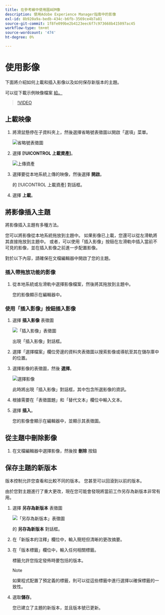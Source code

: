 ```yaml
---
title: 在參考線中使用圖AEM像
description: 使用Adobe Experience Manager指南中的影像
exl-id: 8b920a9a-bedb-434c-b6fb-3569ce4b7a81
source-git-commit: 1f8fe099be2b4123eec6f7c973668b415097ac45
workflow-type: tm+mt
source-wordcount: '474'
ht-degree: 0%

---
```


# 使用影像

下面將介紹如何上載和插入影像以及如何保存新版本的主題。

可以從下載示例映像檔案 [給。](assets/working-with-images/SignInScreen.png)

>[!VIDEO](https://video.tv.adobe.com/v/336661?quality=12&learn=on)

## 上載映像

1. 將滑鼠懸停在子資料夾上，然後選擇省略號表徵圖以開啟「選項」菜單。

   ![省略號表徵圖](images/lesson-4/ellipses.png)

1. 選擇 **[!UICONTROL 上載資產]**。

   ![上傳資產](images/lesson-4/upload-assets.png)

1. 選擇要從本地系統上傳的映像，然後選擇 **開啟**。

   的 [!UICONTROL 上載資產] 對話框。

1. 選擇 **上載**。

## 將影像插入主題

將影像插入主題有多種方法。

您可以將影像從本地系統拖放到主題中。 如果影像已上載，您還可以從左滑軌將其直接拖放到主題中。 或者，可以使用「插入影像」按鈕在左滑軌中插入當前不可見的影像，並在插入影像之前進一步配置影像。

對於以下內容，請確保在文檔編輯器中開啟了您的主題。

### 插入帶拖放功能的影像

1. 從本地系統或左滑軌中選擇影像檔案，然後將其拖放到主題中。

   您的影像顯示在編輯器中。

### 使用「插入影像」按鈕插入影像

1. 選擇 **插入影像** 表徵圖

   ![「插入影像」表徵圖](images/lesson-4/insert-image.png)

   出現「插入影像」對話框。

1. 選擇「選擇檔案」欄位旁邊的資料夾表徵圖以搜索影像或導航至其在儲存庫中的位置。
1. 選擇影像的表徵圖，然後 **選擇**。

   ![選擇影像](images/lesson-4/select-image-with-markings.png)

   此時將出現「插入影像」對話框，其中包含所選影像的資訊。

1. 根據需要在「表徵圖題」和「替代文本」欄位中輸入文本。
1. 選擇 **插入**。

   您的影像會顯示在編輯器中，並顯示其表徵圖。

## 從主題中刪除影像

1. 在文檔編輯器中選擇影像，然後按 **刪除** 按鈕

## 保存主題的新版本

版本控制允許您查看和比較不同的版本。 您甚至可以回滾到以前的版本。

由於您對主題進行了重大更改，現在您可能會發現將當前工作另存為新版本非常有用。

1. 選擇 **另存為新版本** 表徵圖

   ![「另存為新版本」表徵圖](images/common/save-as-new-version.png)

   的 **另存為新版本** 對話框。

1. 在「新版本的注釋」欄位中，輸入簡短但清晰的更改摘要。
1. 在「版本標籤」欄位中，輸入任何相關標籤。

   標籤允許您指定發佈時要包括的版本。

   >[!NOTE]
   > 
   > 如果程式配置了預定義的標籤，則可以從這些標籤中進行選擇以確保標籤的一致性。

1. 選取&#x200B;**儲存**。

   您已建立了主題的新版本，並且版本號已更新。
